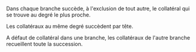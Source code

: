 Dans chaque branche succède, à l'exclusion de tout autre, le collatéral qui se trouve au degré le plus proche.

Les collatéraux au même degré succèdent par tête.

A défaut de collatéral dans une branche, les collatéraux de l'autre branche recueillent toute la succession.
